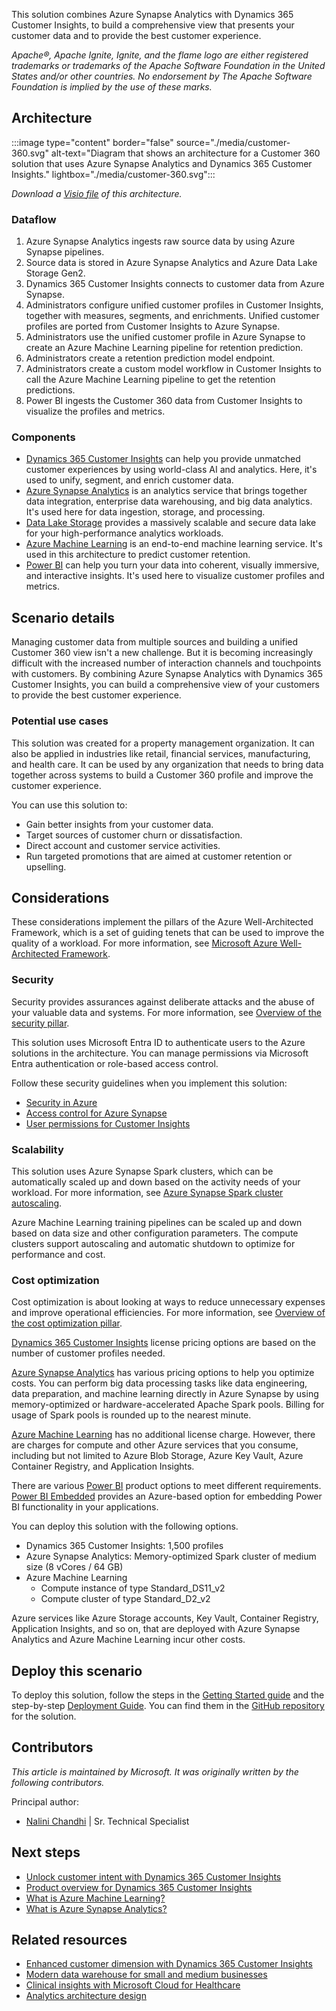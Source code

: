 This solution combines Azure Synapse Analytics with Dynamics 365 Customer Insights, to build a comprehensive view that presents your customer data and to provide the best customer experience.

*Apache®, Apache Ignite, Ignite, and the flame logo are either registered trademarks or trademarks of the Apache Software Foundation in the United States and/or other countries. No endorsement by The Apache Software Foundation is implied by the use of these marks.*

## Architecture

:::image type="content" border="false" source="./media/customer-360.svg" alt-text="Diagram that shows an architecture for a Customer 360 solution that uses Azure Synapse Analytics and Dynamics 365 Customer Insights." lightbox="./media/customer-360.svg":::

*Download a [Visio file](https://arch-center.azureedge.net/customer-360-architecture.vsdx) of this architecture.*

### Dataflow

1. Azure Synapse Analytics ingests raw source data by using Azure Synapse pipelines.
2. Source data is stored in Azure Synapse Analytics and Azure Data Lake Storage Gen2.
3. Dynamics 365 Customer Insights connects to customer data from Azure Synapse.
4. Administrators configure unified customer profiles in Customer Insights, together with measures, segments, and enrichments. Unified customer profiles are ported from Customer Insights to Azure Synapse.
5. Administrators use the unified customer profile in Azure Synapse to create an Azure Machine Learning pipeline for retention prediction.
6. Administrators create a retention prediction model endpoint.
7. Administrators create a custom model workflow in Customer Insights to call the Azure Machine Learning pipeline to get the retention predictions.
8. Power BI ingests the Customer 360 data from Customer Insights to visualize the profiles and metrics.

### Components

- [Dynamics 365 Customer Insights](https://dynamics.microsoft.com/ai/customer-insights/audience-insights-capability) can help you provide unmatched customer experiences by using world-class AI and analytics. Here, it's used to unify, segment, and enrich customer data.
- [Azure Synapse Analytics](https://azure.microsoft.com/services/synapse-analytics) is an analytics service that brings together data integration, enterprise data warehousing, and big data analytics. It's used here for data ingestion, storage, and processing.
- [Data Lake Storage](https://azure.microsoft.com/services/storage/data-lake-storage) provides a massively scalable and secure data lake for your high-performance analytics workloads.
- [Azure Machine Learning](https://azure.microsoft.com/services/machine-learning) is an end-to-end machine learning service. It's used in this architecture to predict customer retention.
- [Power BI](https://powerbi.microsoft.com) can help you turn your data into coherent, visually immersive, and interactive insights. It's used here to visualize customer profiles and metrics.

## Scenario details

Managing customer data from multiple sources and building a unified Customer 360 view isn't a new challenge. But it is becoming increasingly difficult with the increased number of interaction channels and touchpoints with customers. By combining Azure Synapse Analytics with Dynamics 365 Customer Insights, you can build a comprehensive view of your customers to provide the best customer experience.

### Potential use cases

This solution was created for a property management organization. It can also be applied in industries like retail, financial services, manufacturing, and health care. It can be used by any organization that needs to bring data together across systems to build a Customer 360 profile and improve the customer experience.

You can use this solution to:

- Gain better insights from your customer data.
- Target sources of customer churn or dissatisfaction.
- Direct account and customer service activities.
- Run targeted promotions that are aimed at customer retention or upselling.

## Considerations

These considerations implement the pillars of the Azure Well-Architected Framework, which is a set of guiding tenets that can be used to improve the quality of a workload. For more information, see [Microsoft Azure Well-Architected Framework](/azure/architecture/framework).

### Security

Security provides assurances against deliberate attacks and the abuse of your valuable data and systems. For more information, see [Overview of the security pillar](/azure/architecture/framework/security/overview).

This solution uses Microsoft Entra ID to authenticate users to the Azure solutions in the architecture. You can manage permissions via Microsoft Entra authentication or role-based access control.

Follow these security guidelines when you implement this solution:

- [Security in Azure](/azure/security/fundamentals/overview)
- [Access control for Azure Synapse](/azure/synapse-analytics/security/how-to-set-up-access-control)
- [User permissions for Customer Insights](/dynamics365/customer-insights/audience-insights/permissions)

### Scalability

This solution uses Azure Synapse Spark clusters, which can be automatically scaled up and down based on the activity needs of your workload. For more information, see [Azure Synapse Spark cluster autoscaling](/azure/synapse-analytics/spark/apache-spark-pool-configurations#autoscale).

Azure Machine Learning training pipelines can be scaled up and down based on data size and other configuration parameters. The compute clusters support autoscaling and automatic shutdown to optimize for performance and cost.

### Cost optimization

Cost optimization is about looking at ways to reduce unnecessary expenses and improve operational efficiencies. For more information, see [Overview of the cost optimization pillar](/azure/architecture/framework/cost/overview).

[Dynamics 365 Customer Insights](https://dynamics.microsoft.com/ai/customer-insights/pricing) license pricing options are based on the number of customer profiles needed.

[Azure Synapse Analytics](https://azure.microsoft.com/pricing/details/synapse-analytics) has various pricing options to help you optimize costs. You can perform big data processing tasks like data engineering, data preparation, and machine learning directly in Azure Synapse by using memory-optimized or hardware-accelerated Apache Spark pools. Billing for usage of Spark pools is rounded up to the nearest minute.

[Azure Machine Learning](https://azure.microsoft.com/pricing/details/machine-learning/#pricing) has no additional license charge. However, there are charges for compute and other Azure services that you consume, including but not limited to Azure Blob Storage, Azure Key Vault, Azure Container Registry, and Application Insights.

There are various [Power BI](https://powerbi.microsoft.com/pricing) product options to meet different requirements. [Power BI Embedded](https://azure.microsoft.com/pricing/details/power-bi-embedded) provides an Azure-based option for embedding Power BI functionality in your applications.

You can deploy this solution with the following options.

- Dynamics 365 Customer Insights: 1,500 profiles
- Azure Synapse Analytics: Memory-optimized Spark cluster of medium size (8 vCores / 64 GB)
- Azure Machine Learning
  - Compute instance of type Standard_DS11_v2
  - Compute cluster of type Standard_D2_v2

Azure services like Azure Storage accounts, Key Vault, Container Registry, Application Insights, and so on, that are deployed with Azure Synapse Analytics and Azure Machine Learning incur other costs.

## Deploy this scenario

To deploy this solution, follow the steps in the [Getting Started guide](https://github.com/microsoft/Azure-Synapse-Customer-Insights-Customer360-Solution-Accelerator#getting-started) and the step-by-step [Deployment Guide](https://github.com/microsoft/Azure-Synapse-Customer-Insights-Customer360-Solution-Accelerator/blob/main/Deployment/AzureSetup.md). You can find them in the [GitHub repository](https://github.com/microsoft/Azure-Synapse-Customer-Insights-Customer360-Solution-Accelerator) for the solution.

## Contributors

*This article is maintained by Microsoft. It was originally written by the following contributors.*

Principal author:

- [Nalini Chandhi](https://www.linkedin.com/in/nalinichandhi) | Sr. Technical Specialist

## Next steps

- [Unlock customer intent with Dynamics 365 Customer Insights](/training/paths/build-customer-insights)
- [Product overview for Dynamics 365 Customer Insights](/dynamics365/customer-insights/overview)
- [What is Azure Machine Learning?](/azure/machine-learning/overview-what-is-azure-machine-learning)
- [What is Azure Synapse Analytics?](/azure/synapse-analytics/overview-what-is)

## Related resources

- [Enhanced customer dimension with Dynamics 365 Customer Insights](../../solution-ideas/articles/customer-insights-synapse.yml)
- [Modern data warehouse for small and medium businesses](../../example-scenario/data/small-medium-data-warehouse.yml)
- [Clinical insights with Microsoft Cloud for Healthcare](../../example-scenario/mch-health/medical-data-insights.yml)
- [Analytics architecture design](../../solution-ideas/articles/analytics-start-here.yml)
